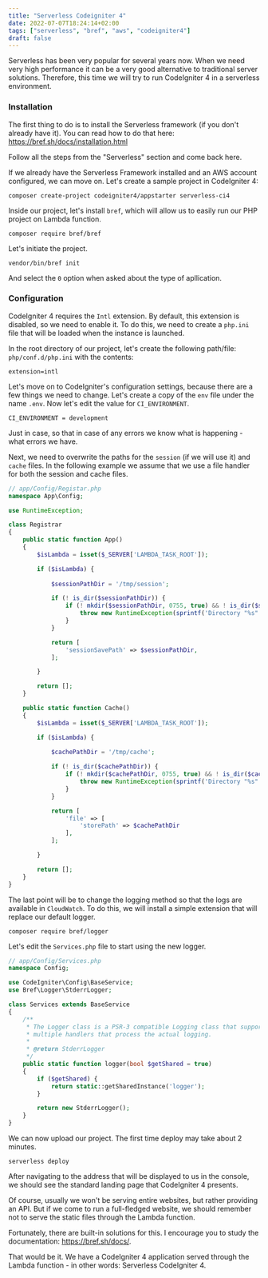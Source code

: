 ```yaml
---
title: "Serverless Codeigniter 4"
date: 2022-07-07T18:24:14+02:00
tags: ["serverless", "bref", "aws", "codeigniter4"]
draft: false
---
```


Serverless has been very popular for several years now. When we need very high performance it can be a very good alternative to traditional server solutions. Therefore, this time we will try to run CodeIgniter 4 in a serverless environment.

### Installation

The first thing to do is to install the Serverless framework (if you don't already have it). You can read how to do that here: https://bref.sh/docs/installation.html

Follow all the steps from the "Serverless" section and come back here.

If we already have the Serverless Framework installed and an AWS account configured, we can move on. Let's create a sample project in CodeIgniter 4:

```cli
composer create-project codeigniter4/appstarter serverless-ci4
```
Inside our project, let's install `bref`, which will allow us to easily run our PHP project on Lambda function.

```cli
composer require bref/bref
```

Let's initiate the project.

```
vendor/bin/bref init
```

And select the `0` option when asked about the type of apllication.

### Configuration

CodeIgniter 4 requires the `Intl` extension. By default, this extension is disabled, so we need to enable it. 
To do this, we need to create a `php.ini` file that will be loaded when the instance is launched.

In the root directory of our project, let's create the following path/file: `php/conf.d/php.ini` with the contents:
```
extension=intl
```

Let's move on to CodeIgniter's configuration settings, because there are a few things we need to change.
Let's create a copy of the `env` file under the name `.env`. Now let's edit the value for `CI_ENVIRONMENT`.

```cli 
CI_ENVIRONMENT = development
```
Just in case, so that in case of any errors we know what is happening - what errors we have.

Next, we need to overwrite the paths for the `session` (if we will use it) and `cache` files. In the following example 
we assume that we use a file handler for both the session and cache files.

```php
// app/Config/Registar.php
namespace App\Config;

use RuntimeException;

class Registrar
{
    public static function App()
    {
        $isLambda = isset($_SERVER['LAMBDA_TASK_ROOT']);

        if ($isLambda) {
            
            $sessionPathDir = '/tmp/session';

            if (! is_dir($sessionPathDir)) {
                if (! mkdir($sessionPathDir, 0755, true) && ! is_dir($sessionPathDir)) {
                    throw new RuntimeException(sprintf('Directory "%s" cannot be created', $sessionPathDir));
                }
            }

            return [
                'sessionSavePath' => $sessionPathDir,
            ];

        }

        return [];
    }

    public static function Cache()
    {
        $isLambda = isset($_SERVER['LAMBDA_TASK_ROOT']);

        if ($isLambda) {
            
            $cachePathDir = '/tmp/cache';

            if (! is_dir($cachePathDir)) {
                if (! mkdir($cachePathDir, 0755, true) && ! is_dir($cachePathDir)) {
                    throw new RuntimeException(sprintf('Directory "%s" cannot be created', $cachePathDir));
                }
            }

            return [
                'file' => [
                    'storePath' => $cachePathDir
                ],
            ];

        }

        return [];
    }
}
```

The last point will be to change the logging method so that the logs are available in `CloudWatch`.
To do this, we will install a simple extension that will replace our default logger.

```cli
composer require bref/logger
```

Let's edit the `Services.php` file to start using the new logger.

```php
// app/Config/Services.php
namespace Config;

use CodeIgniter\Config\BaseService;
use Bref\Logger\StderrLogger;

class Services extends BaseService
{
    /**
     * The Logger class is a PSR-3 compatible Logging class that supports
     * multiple handlers that process the actual logging.
     *
     * @return StderrLogger
     */
    public static function logger(bool $getShared = true)
    {
        if ($getShared) {
            return static::getSharedInstance('logger');
        }

        return new StderrLogger();
    }
}

```

We can now upload our project. The first time deploy may take about 2 minutes.

```
serverless deploy
```

After navigating to the address that will be displayed to us in the console, we should see the standard landing page that CodeIgniter 4 presents.

Of course, usually we won't be serving entire websites, but rather providing an API.
But if we come to run a full-fledged website, we should remember not to serve the static files through the Lambda function.

Fortunately, there are built-in solutions for this. I encourage you to study the documentation: https://bref.sh/docs/.

That would be it. We have a CodeIgniter 4 application served through the Lambda function - in other words: Serverless CodeIgniter 4.

